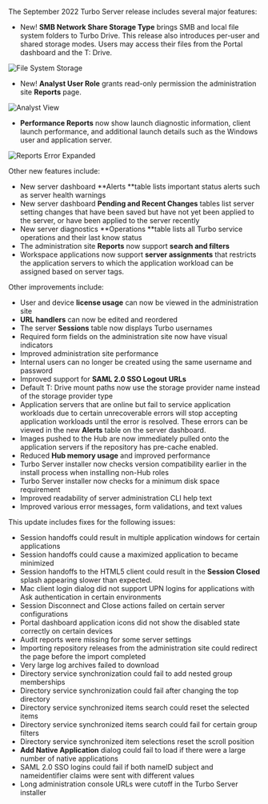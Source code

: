 The September 2022 Turbo Server release includes several major features:

- New! **SMB Network Share Storage Type** brings SMB and local file system folders to Turbo Drive. This release also introduces per-user and shared storage modes. Users may access their files from the Portal dashboard and the T: Drive.


![File System Storage](https://hub.turbo.net/images/docs/filesystem-storage.png)
- New! **Analyst User Role** grants read-only permission the administration site **Reports** page.


![Analyst View](https://hub.turbo.net/images/docs/analyst-view2.png)
- **Performance Reports** now show launch diagnostic information, client launch performance, and additional launch details such as the Windows user and application server.


![Reports Error Expanded](https://hub.turbo.net/images/docs/reports-error-expanded2.png)

Other new features include:

- New server dashboard **Alerts **table lists important status alerts such as server health warnings
- New server dashboard **Pending and Recent Changes** tables list server setting changes that have been saved but have not yet been applied to the server, or have been applied to the server recently
- New server diagnostics **Operations **table lists all Turbo service operations and their last know status
- The administration site **Reports** now support **search and filters**
- Workspace applications now support **server assignments** that restricts the application servers to which the application workload can be assigned based on server tags.



Other improvements include:

- User and device **license usage** can now be viewed in the administration site
- **URL handlers** can now be edited and reordered
- The server **Sessions** table now displays Turbo usernames
- Required form fields on the administration site now have visual indicators
- Improved administration site performance
- Internal users can no longer be created using the same username and password
- Improved support for **SAML 2.0 SSO Logout URLs**
- Default T: Drive mount paths now use the storage provider name instead of the storage provider type
- Application servers that are online but fail to service application workloads due to certain unrecoverable errors will stop accepting application workloads until the error is resolved. These errors can be viewed in the new **Alerts** table on the server dashboard.
- Images pushed to the Hub are now immediately pulled onto the application servers if the repository has pre-cache enabled.
- Reduced **Hub memory usage** and improved performance
- Turbo Server installer now checks version compatibility earlier in the install process when installing non-Hub roles
- Turbo Server installer now checks for a minimum disk space requirement
- Improved readability of server administration CLI help text
- Improved various error messages, form validations, and text values



This update includes fixes for the following issues:

- Session handoffs could result in multiple application windows for certain applications
- Session handoffs could cause a maximized application to became minimized
- Session handoffs to the HTML5 client could result in the **Session Closed** splash appearing slower than expected.
- Mac client login dialog did not support UPN logins for applications with Ask authentication in certain environments
- Session Disconnect and Close actions failed on certain server configurations
- Portal dashboard application icons did not show the disabled state correctly on certain devices
- Audit reports were missing for some server settings
- Importing repository releases from the administration site could redirect the page before the import completed
- Very large log archives failed to download
- Directory service synchronization could fail to add nested group memberships
- Directory service synchronization could fail after changing the top directory
- Directory service synchronized items search could reset the selected items
- Directory service synchronized items search could fail for certain group filters
- Directory service synchronized item selections reset the scroll position
- **Add Native Application** dialog could fail to load if there were a large number of native applications
- SAML 2.0 SSO logins could fail if both nameID subject and nameidentifier claims were sent with different values
- Long administration console URLs were cutoff in the Turbo Server installer



